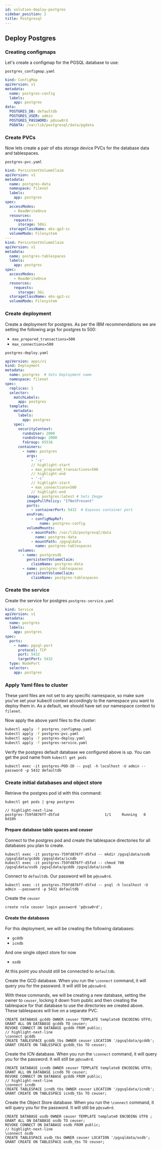 ```yaml
---
id: solution-deploy-postgres
sidebar_position: 2
title: Postgresql
---
```


## Deploy Postgres

### Creating configmaps
Let's create a configmap for the PGSQL database to use:

`postgres_configmap.yaml`

```yaml
kind: ConfigMap
apiVersion: v1
metadata:
  name: postgres-config
  labels:
    app: postgres
data:
  POSTGRES_DB: defaultdb
  POSTGRES_USER: admin
  POSTGRES_PASSWORD: p@ssw0rd
  PGDATA: /var/lib/postgresql/data/pgdata
```
### Create PVCs

Now lets create a pair of ebs storage device PVCs for the database data and tablespaces.

`postgres-pvc.yaml`

```yaml
kind: PersistentVolumeClaim
apiVersion: v1
metadata:
  name: postgres-data
  namespace: filenet
  labels:
    app: postgres
spec:
  accessModes:
    - ReadWriteOnce
  resources:
    requests:
      storage: 50Gi
  storageClassName: ebs-gp3-sc
  volumeMode: Filesystem
---
kind: PersistentVolumeClaim
apiVersion: v1
metadata:
  name: postgres-tablespaces
  labels:
    app: postgres
spec:
  accessModes:
    - ReadWriteOnce
  resources:
    requests:
      storage: 5Gi
  storageClassName: ebs-gp3-sc
  volumeMode: Filesystem
```
### Create deployment

Create a deployment for postgres. As per the IBM recommendations we are setting the following args for postgres to 500:


- `max_prepared_transactions=500`
- `max_connections=500`

`postgres-deploy.yaml`

```yaml
apiVersion: apps/v1
kind: Deployment
metadata:
  name: postgres  # Sets Deployment name
  namespace: filenet
spec:
  replicas: 1
  selector:
    matchLabels:
      app: postgres
  template:
    metadata:
      labels:
        app: postgres
    spec:
      securityContext:
        runAsUser: 2000
        runAsGroup: 2000
        fsGroup: 65536
      containers:
        - name: postgres
          args:
            - '-c'
            // highlight-start
            - max_prepared_transactions=500
            // highlight-end
            - '-c'
            // highlight-start
            - max_connections=500
            // highlight-end
          image: postgres:latest # Sets Image
          imagePullPolicy: "IfNotPresent"
          ports:
            - containerPort: 5432  # Exposes container port
          envFrom:
            - configMapRef:
                name: postgres-config
          volumeMounts:
            - mountPath: /var/lib/postgresql/data
              name: postgres-data
            - mountPath: /pgsqldata
              name: postgres-tablespaces
      volumes:
        - name: postgresdb
          persistentVolumeClaim:
            claimName: postgres-data
        - name: postgres-tablespaces
          persistentVolumeClaim:
            claimName: postgres-tablespaces
```

### Create the service

Create the service for postgres
`postgres-service.yaml`

```yaml
kind: Service
apiVersion: v1
metadata:
  name: postgres
  labels:
    app: postgres
spec:
  ports:
    - name: pgsql-port
      protocol: TCP
      port: 5432
      targetPort: 5432
  type: NodePort
  selector:
    app: postgres

```

### Apply Yaml files to cluster
These yaml files are not set to any specific namespace, so make sure you've set your kubectl context accordingly to the namespace you want to deploy them in. As a default, we should have set our namespace context to `filenet`.

Now apply the above yaml files to the cluster:

```bash
kubectl apply -f postgres_configmap.yaml
kubectl apply -f postgres-pvc.yaml
kubectl apply -f postgres-deploy.yaml
kubectl apply -f postgres-service.yaml
```

Verify the postgres default database we configured above is up. You can get the pod name from `kubectl get pods`

```tsx
kubectl exec -it postgres-POD-ID -- psql -h localhost -U admin --password -p 5432 defaultdb
```

### Create initial databases and object store

Retrieve the postgres pod id with this command:
```tsx
kubectl get pods | grep postgres

// highlight-next-line
postgres-759fd876ff-d5fxd                     1/1     Running   0          6d10h
```

#### Prepare database table spaces and ceuser
Connect to the postgres pod and create the tablespace directories for all databases you plan to create. 

```tsx
kubectl exec -it postgres-759fd876ff-d5fxd -- mkdir /pgsqldata/osdb /pgsqldata/gcddb /pgsqldata/icndb
kubectl exec -it postgres-759fd876ff-d5fxd -- chmod 700 /pgsqldata/osdb /pgsqldata/gcddb /pgsqldata/icndb
```

Connect to `defaultdb`. Our password will be `p@ssw0rd`.

```tsx
kubectl exec -it postgres-759fd876ff-d5fxd -- psql -h localhost -U admin --password -p 5432 defaultdb
```

Create the `ceuser`

```tsx
create role ceuser login password 'p@ssw0rd';
```

#### Create the databases

For this deployment, we will be creating the following databases:
- `gcddb`
- `icndb`

And one single object store for now

- `osdb`

At this point you should still be connected to `defaultdb`. 

Create the GCD database. When you run the `\connect` command, it will query you for the password. It will still be `p@ssw0rd`.

With these commands, we will be creating a new database, setting the owner to `ceuser`, locking it down from public and then creating the tablespace for that database to use the directories we created above. These tablespaces will live on a separate PVC.

```tsx
CREATE DATABASE gcddb OWNER ceuser TEMPLATE template0 ENCODING UTF8;
GRANT ALL ON DATABASE gcddb TO ceuser;
REVOKE CONNECT ON DATABASE gcddb FROM public;
// highlight-next-line
\connect gcddb
CREATE TABLESPACE gcddb_tbs OWNER ceuser LOCATION '/pgsqldata/gcddb';
GRANT CREATE ON TABLESPACE gcddb_tbs TO ceuser;
```

Create the ICN database. When you run the `\connect` command, it will query you for the password. It will still be `p@ssw0rd`.

```tsx
CREATE DATABASE icndb OWNER ceuser TEMPLATE template0 ENCODING UTF8;
GRANT ALL ON DATABASE icndb TO ceuser;
REVOKE CONNECT ON DATABASE gcddb FROM public;
// highlight-next-line
\connect icndb
CREATE TABLESPACE icndb_tbs OWNER ceuser LOCATION '/pgsqldata/icndb';
GRANT CREATE ON TABLESPACE icndb_tbs TO ceuser;
```

Create the Object Store database. When you run the `\connect` command, it will query you for the password. It will still be `p@ssw0rd`.

```tsx
CREATE DATABASE osdb OWNER ceuser TEMPLATE template0 ENCODING UTF8 ;
GRANT ALL ON DATABASE osdb TO ceuser;
REVOKE CONNECT ON DATABASE osdb FROM public;
// highlight-next-line
\connect osdb
CREATE TABLESPACE osdb_tbs OWNER ceuser LOCATION '/pgsqldata/osdb';
GRANT CREATE ON TABLESPACE osdb_tbs TO ceuser;
```